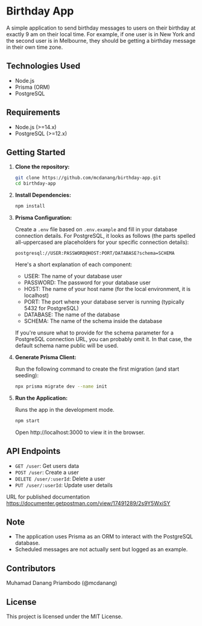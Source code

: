 # Birthday App

A simple application to send birthday messages to users on their birthday at exactly 9 am on their local time.
For example, if one user is in New York and the second user is in Melbourne, they should be getting a birthday message in their own time zone.

## Technologies Used

- Node.js
- Prisma (ORM)
- PostgreSQL

## Requirements

- Node.js (>=14.x)
- PostgreSQL (>=12.x)

## Getting Started

1. **Clone the repository:**
   ```bash
   git clone https://github.com/mcdanang/birthday-app.git
   cd birthday-app
   ```
2. **Install Dependencies:**
   ```bash
   npm install
   ```
3. **Prisma Configuration:**
   
    Create a `.env` file based on `.env.example` and fill in your database connection details. For PostgreSQL, it looks as follows (the parts spelled all-uppercased are placeholders for your specific connection details):

    `postgresql://USER:PASSWORD@HOST:PORT/DATABASE?schema=SCHEMA`

    Here's a short explanation of each component:

      - USER: The name of your database user
      - PASSWORD: The password for your database user
      - HOST: The name of your host name (for the local environment, it is localhost)
      - PORT: The port where your database server is running (typically 5432 for PostgreSQL)
      - DATABASE: The name of the database
      - SCHEMA: The name of the schema inside the database

      If you're unsure what to provide for the schema parameter for a PostgreSQL connection URL, you can probably omit it. In that case, the default schema name public will be used.

4. **Generate Prisma Client:**
   
   Run the following command to create the first migration (and start seeding):
   ```bash
   npx prisma migrate dev --name init
   ```

5. **Run the Application:**
   
    Runs the app in the development mode.
    ```bash
    npm start
    ```
    Open http://localhost:3000 to view it in the browser.

## API Endpoints

- `GET /user`: Get users data
- `POST /user`: Create a user
- `DELETE /user/:userId`: Delete a user
- `PUT /user/:userId`: Update user details
  
URL for published documentation
https://documenter.getpostman.com/view/17491289/2s9Y5WxiSY


## Note

- The application uses Prisma as an ORM to interact with the PostgreSQL database.
- Scheduled messages are not actually sent but logged as an example.

## Contributors

Muhamad Danang Priambodo (@mcdanang)

## License

This project is licensed under the MIT License.
